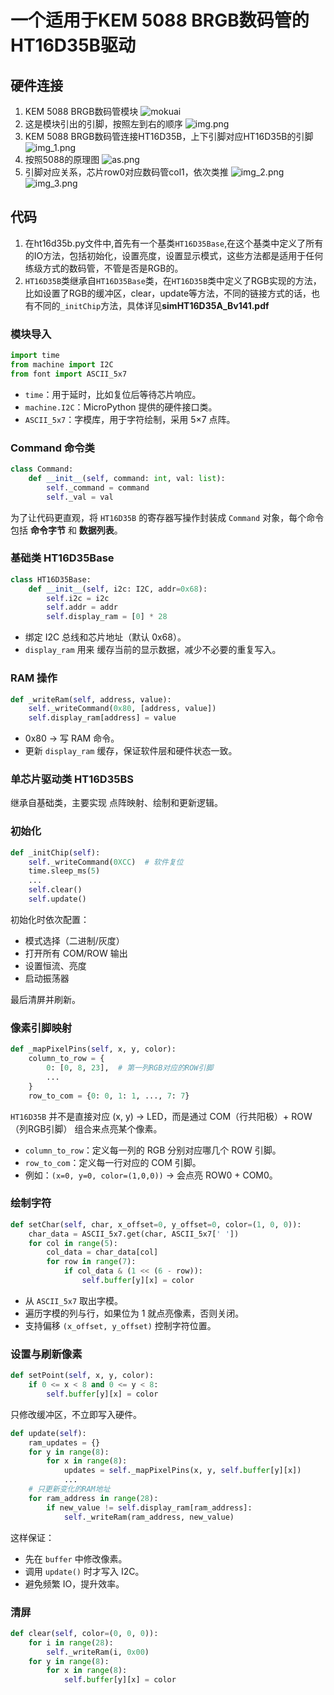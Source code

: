 # 一个适用于KEM 5088 BRGB数码管的HT16D35B驱动

## 硬件连接
1. KEM 5088 BRGB数码管模块
   ![mokuai](https://img.hepi.ng/v2/XA85XEs.jpeg)
2. 这是模块引出的引脚，按照左到右的顺序
   ![img.png](https://img.hepi.ng/v2/JTOUrQl.png)
3. KEM 5088 BRGB数码管连接HT16D35B，上下引脚对应HT16D35B的引脚
   ![img_1.png](https://img.hepi.ng/v2/3TV6i8E.png)
4. 按照5088的原理图
   ![as.png](https://img.hepi.ng/v2/rf3fVnf.png)
5. 引脚对应关系，芯片row0对应数码管col1，依次类推
   ![img_2.png](https://img.hepi.ng/v2/LOIvKho.png)
   ![img_3.png](https://img.hepi.ng/v2/3fsYyyf.png)

## 代码
1. 在ht16d35b.py文件中,首先有一个基类`HT16D35Base`,在这个基类中定义了所有的IO方法，包括初始化，设置亮度，设置显示模式，这些方法都是适用于任何练级方式的数码管，不管是否是RGB的。
2. `HT16D35B`类继承自`HT16D35Base`类，在`HT16D35B`类中定义了RGB实现的方法，比如设置了RGB的缓冲区，clear，update等方法，不同的链接方式的话，也有不同的`_initChip`方法，具体详见**simHT16D35A_Bv141.pdf**

### 模块导入
```python
import time
from machine import I2C
from font import ASCII_5x7
```
- `time`：用于延时，比如复位后等待芯片响应。
- `machine.I2C`：MicroPython 提供的硬件接口类。
- `ASCII_5x7`：字模库，用于字符绘制，采用 5×7 点阵。
### Command 命令类
```python
class Command:
    def __init__(self, command: int, val: list):
        self._command = command
        self._val = val
```
为了让代码更直观，将 `HT16D35B` 的寄存器写操作封装成 `Command` 对象，每个命令包括 **命令字节** 和 **数据列表**。
### 基础类 HT16D35Base
```python
class HT16D35Base:
    def __init__(self, i2c: I2C, addr=0x68):
        self.i2c = i2c
        self.addr = addr
        self.display_ram = [0] * 28

```
- 绑定 I2C 总线和芯片地址（默认 0x68）。
- `display_ram` 用来 缓存当前的显示数据，减少不必要的重复写入。

### RAM 操作
```python
def _writeRam(self, address, value):
    self._writeCommand(0x80, [address, value])
    self.display_ram[address] = value
```
- 0x80 → 写 RAM 命令。
- 更新 `display_ram` 缓存，保证软件层和硬件状态一致。

### 单芯片驱动类 HT16D35BS
继承自基础类，主要实现 点阵映射、绘制和更新逻辑。
### 初始化
```python
def _initChip(self):
    self._writeCommand(0XCC)  # 软件复位
    time.sleep_ms(5)
    ...
    self.clear()
    self.update()
```
初始化时依次配置：
- 模式选择（二进制/灰度）
- 打开所有 COM/ROW 输出
- 设置恒流、亮度
- 启动振荡器

最后清屏并刷新。

### 像素引脚映射
```python
def _mapPixelPins(self, x, y, color):
    column_to_row = {
        0: [0, 8, 23],  # 第一列RGB对应的ROW引脚
        ...
    }
    row_to_com = {0: 0, 1: 1, ..., 7: 7}

```

`HT16D35B` 并不是直接对应 (x, y) → LED，而是通过 COM（行共阳极）+ ROW（列RGB引脚） 组合来点亮某个像素。
- `column_to_row`：定义每一列的 RGB 分别对应哪几个 ROW 引脚。
- `row_to_com`：定义每一行对应的 COM 引脚。
- 例如：`(x=0, y=0, color=(1,0,0))` → 会点亮 ROW0 + COM0。

### 绘制字符
```python
def setChar(self, char, x_offset=0, y_offset=0, color=(1, 0, 0)):
    char_data = ASCII_5x7.get(char, ASCII_5x7[' '])
    for col in range(5):
        col_data = char_data[col]
        for row in range(7):
            if col_data & (1 << (6 - row)):
                self.buffer[y][x] = color
```
- 从 `ASCII_5x7` 取出字模。
- 遍历字模的列与行，如果位为 1 就点亮像素，否则关闭。
- 支持偏移 `(x_offset, y_offset)` 控制字符位置。

### 设置与刷新像素
```python
def setPoint(self, x, y, color):
    if 0 <= x < 8 and 0 <= y < 8:
        self.buffer[y][x] = color
```
只修改缓冲区，不立即写入硬件。
```python
def update(self):
    ram_updates = {}
    for y in range(8):
        for x in range(8):
            updates = self._mapPixelPins(x, y, self.buffer[y][x])
            ...
    # 只更新变化的RAM地址
    for ram_address in range(28):
        if new_value != self.display_ram[ram_address]:
            self._writeRam(ram_address, new_value)

```
这样保证：
- 先在 `buffer` 中修改像素。
- 调用 `update()` 时才写入 I2C。
- 避免频繁 IO，提升效率。
### 清屏
```python
def clear(self, color=(0, 0, 0)):
    for i in range(28):
        self._writeRam(i, 0x00)
    for y in range(8):
        for x in range(8):
            self.buffer[y][x] = color
```
